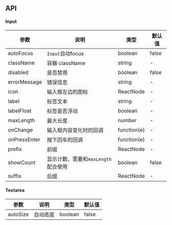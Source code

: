 ## API

#### Input
| 参数 | 说明 | 类型 | 默认值 |
| --- | --- | --- | --- |
| autoFocus | `Input`自动focus | boolean | false |
| className | 容器 className | string | - |
| disabled | 是否禁用 | boolean | false |
| errorMessage | 错误信息 | string | - |
| icon | 输入框左边的图标 | ReactNode | - |
| label | 标签文本 | string | - |
| labelFloat | 标签是否浮动 | boolean | - |
| maxLength | 最大长度 | number | - |
| onChange | 输入框内容变化时的回调 | function(e) | - |
| onPressEnter | 按下回车的回调 | function(e) | - |
| prefix | 前缀 | ReactNode | - |
| showCount | 显示计数，需要和`maxLength`配合使用 | boolean | false |
| suffix | 后缀 | ReactNode | - |

#### Textarea
| 参数 | 说明 | 类型 | 默认值 |
| --- | --- | --- | --- |
| autoSize | 自动高度 | boolean | false |

